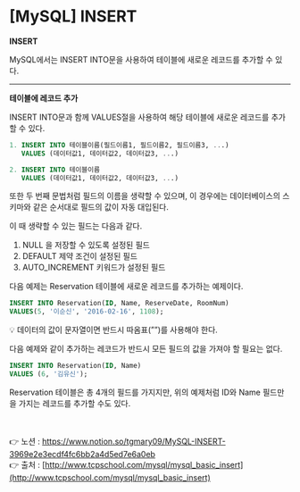 # [**MySQL] INSERT**

**INSERT**

MySQL에서는 INSERT INTO문을 사용하여 테이블에 새로운 레코드를 추가할 수 있다.

---

**테이블에 레코드 추가**

INSERT INTO문과 함께 VALUES절을 사용하여 해당 테이블에 새로운 레코드를 추가할 수 있다.

```sql
1. INSERT INTO 테이블이름(필드이름1, 필드이름2, 필드이름3, ...)
   VALUES (데이터값1, 데이터값2, 데이터값3, ...)

2. INSERT INTO 테이블이름
   VALUES (데이터값1, 데이터값2, 데이터값3, ...)
```

또한 두 번째 문법처럼 필드의 이름을 생략할 수 있으며, 
이 경우에는 데이터베이스의 스키마와 같은 순서대로 필드의 값이 자동 대입된다.

이 때 생략할 수 있는 필드는 다음과 같다.

1. NULL 을 저장할 수 있도록 설정된 필드
2. DEFAULT 제약 조건이 설정된 필드
3. AUTO_INCREMENT 키워드가 설정된 필드

다음 예제는 Reservation 테이블에 새로운 레코드를 추가하는 예제이다.

```sql
INSERT INTO Reservation(ID, Name, ReserveDate, RoomNum)
VALUES(5, '이순신', '2016-02-16', 1108);
```


<aside>
💡 데이터의 값이 문자열이면 반드시 따옴표(””)를 사용해야 한다.

</aside>

다음 예제와 같이 추가하는 레코드가 반드시 모든 필드의 값을 가져야 할 필요는 없다.

```sql
INSERT INTO Reservation(ID, Name)
VALUES (6, '김유신');
```


Reservation 테이블은 총 4개의 필드를 가지지만, 
위의 예제처럼 ID와 Name 필드만을 가지는 레코드를 추가할 수도 있다.

<br><br>
👉 노션 : https://www.notion.so/tgmary09/MySQL-INSERT-3969e2e3ecdf4fc6bb2a4d5ed7e6a0eb
<br>
👉 출처 : [http://www.tcpschool.com/mysql/mysql_basic_insert](http://www.tcpschool.com/mysql/mysql_basic_insert)
